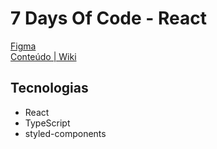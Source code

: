 # 7 Days Of Code - React

[Figma](https://www.figma.com/file/oQJy2AXVcJef78r8tykXi0/7Days-React-Copy)  
[Conteúdo | Wiki](https://github.com/EstherMarie/7DaysOfCode-React/wiki)

## Tecnologias

- React
- TypeScript
- styled-components
